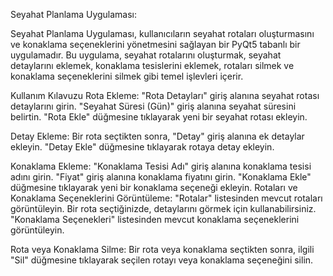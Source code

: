 Seyahat Planlama Uygulaması:

Seyahat Planlama Uygulaması, kullanıcıların seyahat rotaları oluşturmasını ve konaklama seçeneklerini yönetmesini sağlayan bir PyQt5 tabanlı bir uygulamadır. 
Bu uygulama, seyahat rotalarını oluşturmak, seyahat detaylarını eklemek, konaklama tesislerini eklemek, 
rotaları silmek ve konaklama seçeneklerini silmek gibi temel işlevleri içerir.

Kullanım Kılavuzu
Rota Ekleme:
"Rota Detayları" giriş alanına seyahat rotası detaylarını girin.
"Seyahat Süresi (Gün)" giriş alanına seyahat süresini belirtin.
"Rota Ekle" düğmesine tıklayarak yeni bir seyahat rotası ekleyin.

Detay Ekleme:
Bir rota seçtikten sonra, "Detay" giriş alanına ek detaylar ekleyin.
"Detay Ekle" düğmesine tıklayarak rotaya detay ekleyin.

Konaklama Ekleme:
"Konaklama Tesisi Adı" giriş alanına konaklama tesisi adını girin.
"Fiyat" giriş alanına konaklama fiyatını girin.
"Konaklama Ekle" düğmesine tıklayarak yeni bir konaklama seçeneği ekleyin.
Rotaları ve Konaklama Seçeneklerini Görüntüleme:
"Rotalar" listesinden mevcut rotaları görüntüleyin. Bir rota seçtiğinizde, detaylarını görmek için kullanabilirsiniz.
"Konaklama Seçenekleri" listesinden mevcut konaklama seçeneklerini görüntüleyin.

Rota veya Konaklama Silme:
Bir rota veya konaklama seçtikten sonra, ilgili "Sil" düğmesine tıklayarak seçilen rotayı veya konaklama seçeneğini silin.
